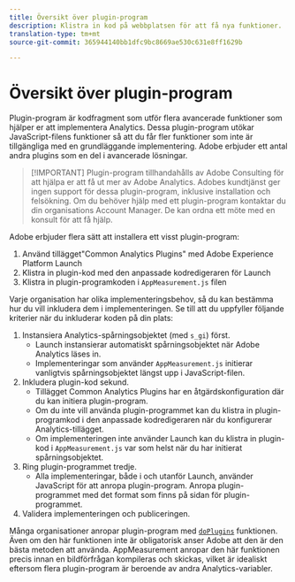 ```yaml
---
title: Översikt över plugin-program
description: Klistra in kod på webbplatsen för att få nya funktioner.
translation-type: tm+mt
source-git-commit: 365944140bb1dfc9bc8669ae530c631e8ff1629b

---
```



# Översikt över plugin-program

Plugin-program är kodfragment som utför flera avancerade funktioner som hjälper er att implementera Analytics. Dessa plugin-program utökar JavaScript-filens funktioner så att du får fler funktioner som inte är tillgängliga med en grundläggande implementering. Adobe erbjuder ett antal andra plugins som en del i avancerade lösningar.

> [!IMPORTANT] Plugin-program tillhandahålls av Adobe Consulting för att hjälpa er att få ut mer av Adobe Analytics. Adobes kundtjänst ger ingen support för dessa plugin-program, inklusive installation och felsökning. Om du behöver hjälp med ett plugin-program kontaktar du din organisations Account Manager. De kan ordna ett möte med en konsult för att få hjälp.

Adobe erbjuder flera sätt att installera ett visst plugin-program:

1. Använd tillägget&quot;Common Analytics Plugins&quot; med Adobe Experience Platform Launch
2. Klistra in plugin-kod med den anpassade kodredigeraren för Launch
3. Klistra in plugin-programkoden i `AppMeasurement.js` filen

Varje organisation har olika implementeringsbehov, så du kan bestämma hur du vill inkludera dem i implementeringen. Se till att du uppfyller följande kriterier när du inkluderar koden på din plats:

1. Instansiera Analytics-spårningsobjektet (med `s_gi`) först.
   * Launch instansierar automatiskt spårningsobjektet när Adobe Analytics läses in.
   * Implementeringar som använder `AppMeasurement.js` initierar vanligtvis spårningsobjektet längst upp i JavaScript-filen.
2. Inkludera plugin-kod sekund.
   * Tillägget Common Analytics Plugins har en åtgärdskonfiguration där du kan initiera plugin-program.
   * Om du inte vill använda plugin-programmet kan du klistra in plugin-programkod i den anpassade kodredigeraren när du konfigurerar Analytics-tillägget.
   * Om implementeringen inte använder Launch kan du klistra in plugin-kod i `AppMeasurement.js` var som helst när du har initierat spårningsobjektet.
3. Ring plugin-programmet tredje.
   * Alla implementeringar, både i och utanför Launch, använder JavaScript för att anropa plugin-program. Anropa plugin-programmet med det format som finns på sidan för plugin-programmet.
4. Validera implementeringen och publiceringen.

Många organisationer anropar plugin-program med [`doPlugins`](../functions/doplugins.md) funktionen. Även om den här funktionen inte är obligatorisk anser Adobe att den är den bästa metoden att använda. AppMeasurement anropar den här funktionen precis innan en bildförfrågan kompileras och skickas, vilket är idealiskt eftersom flera plugin-program är beroende av andra Analytics-variabler.
